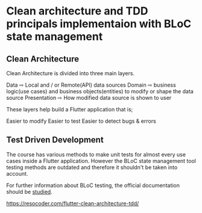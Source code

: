 # Clean architecture and TDD principals implementaion with BLoC state management



## Clean Architecture

Clean Architecture is divided into three main layers.

Data ⇨ Local and / or Remote(API) data sources
Domain ⇨ business logic(use cases) and business objects(entities) to modify or shape the data source
Presentation ⇨ How modified data source is shown to user

These layers help build a Flutter application that is;

Easier to modify
Easier to test
Easier to detect bugs & errors


## Test Driven Development

The course has various methods to make unit tests for almost every use cases inside a Flutter application. However the BLoC state management tool testing methods are outdated and therefore it shouldn't be taken into account.

For further information about BLoC testing, the official documentation should be [studied](https://bloclibrary.dev/#/testing).


https://resocoder.com/flutter-clean-architecture-tdd/
